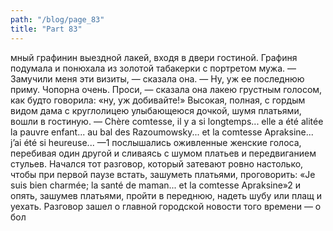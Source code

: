 ```yaml
---
path: "/blog/page_83"
title: "Part 83"
---
```


мный графинин выездной лакей, входя в двери гостиной. Графиня подумала и понюхала из золотой табакерки с портретом мужа.
— Замучили меня эти визиты, — сказала она. — Ну, уж ее последнюю приму. Чопорна очень. Проси, — сказала она лакею грустным голосом, как будто говорила: «ну, уж добивайте!»
Высокая, полная, с гордым видом дама с круглолицею улыбающеюся дочкой, шумя платьями, вошли в гостиную.
— Chère comtesse, il у a si longtemps... elle a été alitée la pauvre enfant... au bal des Razoumowsky... et la comtesse Apraksine... j’ai été si heureuse... —1 послышались оживленные женские голоса, перебивая один другой и сливаясь с шумом платьев и передвиганием стульев. Начался тот разговор, который затевают ровно настолько, чтобы при первой паузе встать, зашуметь платьями, проговорить: «Je suis bien charmée; la santé de maman... et la comtesse Apraksine»2 и опять, зашумев платьями, пройти в переднюю, надеть шубу или плащ и уехать. Разговор зашел о главной городской новости того времени — о бол

